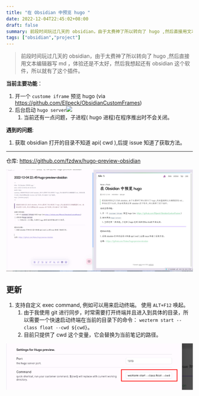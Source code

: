 ```yaml
---
title: "在 Obsidian 中预览 hugo "
date: 2022-12-04T22:45:02+08:00
draft: false
summary: 前段时间玩过几天的 obsidian，由于太费神了所以转向了 hugo ,然后直接用文本编辑器写 md ，体验还是不太好，然后我想起还有 obsidian 这个软件，所以就有了这个插件。
tags: ["obsidian","project"]
---
```


> 前段时间玩过几天的 obsidian，由于太费神了所以转向了 hugo ,然后直接用文本编辑器写 md ，体验还是不太好，然后我想起还有 obsidian 这个软件，所以就有了这个插件。

**当前主要功能**：
1. 开一个 `custome iframe` 预览 hugo (via https://github.com/Ellpeck/ObsidianCustomFrames)
2. 后台启动 `hugo server`![](static/images/Pasted%20image%2020221205140050.png)
	1. 当前还有一点问题，子进程( hugo 进程)在程序推出时不会关闭。


**遇到的问题**:
1. 获取 obsidian 打开的目录不知道 api( cwd ),后提 issue 知道了获取方法。


---

仓库: https://github.com/fzdwx/hugo-preview-obsidian

![运行图例，左编辑区域，右预览区域](/images/12.png)



## 更新

1. 支持自定义 exec command, 例如可以用来启动终端。 使用 `ALT+F12` 唤起。
	1. 由于我使用 git 进行同步，时常需要打开终端并且进入到具体的目录，所以需要一个快速启动终端在当前的目录下的命令： `wezterm start --class float --cwd ${cwd}`。
	2. 目前只提供了 cwd 这个变量，它会替换为当前笔记的路径。

![自定义 command 配置示例](/images/13.png)
